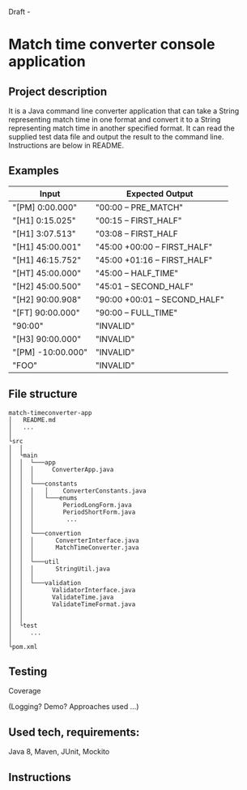 Draft -
# Match time converter console application

## Project description
It is a Java command line converter application that can take a String representing match time in one format and convert it to a String representing match time in another specified format. It can read the supplied test data file and output the result to the command line. Instructions are below in README.

## Examples

| Input            | Expected Output              |
| -------------    | -------------                |
| "[PM] 0:00.000"  | "00:00 – PRE_MATCH"          |
| "[H1] 0:15.025"  | "00:15 – FIRST_HALF"         |
| "[H1] 3:07.513"  | "03:08 – FIRST_HALF          |
| "[H1] 45:00.001" | "45:00 +00:00 – FIRST_HALF"  |
| "[H1] 46:15.752" | "45:00 +01:16 – FIRST_HALF"  |
| "[HT] 45:00.000" | "45:00 – HALF_TIME"          |
| "[H2] 45:00.500" | "45:01 – SECOND_HALF"        |
| "[H2] 90:00.908" | "90:00 +00:01 – SECOND_HALF" |
| "[FT] 90:00.000" | "90:00 – FULL_TIME"          |
| "90:00"          | "INVALID"                    |
| "[H3] 90:00.000" | "INVALID"                    |
| "[PM] -10:00.000"| "INVALID"                    |
| "FOO"            | "INVALID"                    |

## File structure

```
match-timeconverter-app
│   README.md
│   ... 
│
└src
│  │
│  └main
│  │  └───app
│  │  │     ConverterApp.java
│  │  │
│  │  └───constants
│  │  │   │    ConverterConstants.java  
│  │  │   └───enums
│  │  │        PeriodLongForm.java
│  │  │        PeriodShortForm.java
│  │  │         ...
│  │  │   
│  │  └───convertion
│  │  │      ConverterInterface.java
│  │  │      MatchTimeConverter.java
│  │  │   
│  │  └───util
│  │  │      StringUtil.java
│  │  │
│  │  └───validation
│  │        ValidatorInterface.java
│  │        ValidateTime.java
│  │        ValidateTimeFormat.java
│  │
│  │
│  └test
│     ...
│
└pom.xml
```

## Testing
Coverage

(Logging? Demo? Approaches used ...)

## Used tech, requirements:
 Java 8, Maven, JUnit, Mockito 

## Instructions

